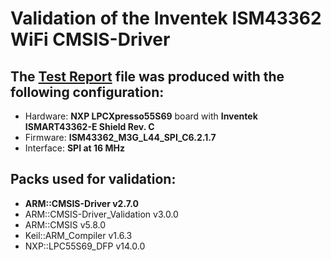 # Validation of the Inventek ISM43362 WiFi CMSIS-Driver

## The [Test Report](./TestReport.txt) file was produced with the following configuration:
 - Hardware:  **NXP LPCXpresso55S69** board with **Inventek ISMART43362-E Shield Rev. C**
 - Firmware:  **ISM43362_M3G_L44_SPI_C6.2.1.7**
 - Interface: **SPI at 16 MHz**

## Packs used for validation:
 - **ARM::CMSIS-Driver v2.7.0**
 - ARM::CMSIS-Driver_Validation v3.0.0
 - ARM::CMSIS v5.8.0
 - Keil::ARM_Compiler v1.6.3
 - NXP::LPC55S69_DFP v14.0.0
